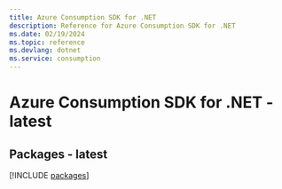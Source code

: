 ```yaml
---
title: Azure Consumption SDK for .NET
description: Reference for Azure Consumption SDK for .NET
ms.date: 02/19/2024
ms.topic: reference
ms.devlang: dotnet
ms.service: consumption
---
```

# Azure Consumption SDK for .NET - latest
## Packages - latest
[!INCLUDE [packages](consumption-index.md)]